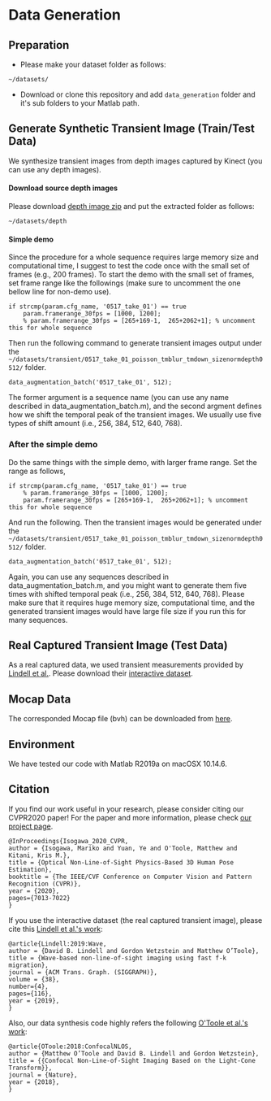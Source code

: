 # Data Generation

## Preparation
* Please make your dataset folder as follows:
```
~/datasets/
```

* Download or clone this repository and add ```data_generation``` folder and it's sub folders to your Matlab path.

## Generate Synthetic Transient Image (Train/Test Data)
We synthesize transient images from depth images captured by Kinect (you can use any depth images).

#### Download source depth images
Please download [depth image zip](https://drive.google.com/file/d/1hwMcOH4KN_68z0kV3euE6M6dvTdltL8h/view?usp=sharing) and put the extracted folder as follows:
```
~/datasets/depth
```

#### Simple demo
Since the procedure for a whole sequence requires large memory size and computational time, I suggest to test the code once with the small set of frames (e.g., 200 frames). To start the demo with the small set of frames, set frame range like the followings (make sure to uncomment the one bellow line for non-demo use).
```
if strcmp(param.cfg_name, '0517_take_01') == true
    param.framerange_30fps = [1000, 1200];
    % param.framerange_30fps = [265+169-1,  265+2062+1]; % uncomment this for whole sequence
```
Then run the following command to generate transient images output under the ```~/datasets/transient/0517_take_01_poisson_tmblur_tmdown_sizenormdepth0512/``` folder.
```
data_augmentation_batch('0517_take_01', 512);
```
The former argument is a sequence name (you can use any name described in data_augmentation_batch.m), and the second argment defines how we shift the temporal peak of the transient images. We usually use five types of shift amount (i.e., 256, 384, 512, 640, 768).

### After the simple demo
Do the same things with the simple demo, with larger frame range. Set the range as follows,
```
if strcmp(param.cfg_name, '0517_take_01') == true
    % param.framerange_30fps = [1000, 1200];
    param.framerange_30fps = [265+169-1,  265+2062+1]; % uncomment this for whole sequence
```
And run the following. Then the transient images would be generated under the ```~/datasets/transient/0517_take_01_poisson_tmblur_tmdown_sizenormdepth0512/``` folder.
```
data_augmentation_batch('0517_take_01', 512);
```
Again, you can use any sequences described in data_augmentation_batch.m, and you might want to generate them five times with shifted temporal peak (i.e., 256, 384, 512, 640, 768). Please make sure that it requires huge memory size, computational time, and the generated transient images would have large file size if you run this for many sequences.


## Real Captured Transient Image (Test Data)

As a real captured data, we used transient measurements provided by [Lindell et al.](http://www.computationalimaging.org/publications/nlos-fk/). Please download their [interactive dataset](https://drive.google.com/open?id=1cb5augzU2Gh3M0CpQp3AKlN-C-N0HFI-).


## Mocap Data
The corresponded Mocap file (bvh) can be downloaded from [here](https://drive.google.com/file/d/1yyxd9cpRmnvYZuxrfmeQqjfi7ZTidM2Z/view?usp=sharing).

## Environment
We have tested our code with Matlab R2019a on macOSX 10.14.6.

## Citation

If you find our work useful in your research, please consider citing our CVPR2020 paper! For the paper and more information, please check [our project page](https://marikoisogawa.github.io/project/nlos_pose.html).

```
@InProceedings{Isogawa_2020_CVPR,
author = {Isogawa, Mariko and Yuan, Ye and O'Toole, Matthew and Kitani, Kris M.},
title = {Optical Non-Line-of-Sight Physics-Based 3D Human Pose Estimation},
booktitle = {The IEEE/CVF Conference on Computer Vision and Pattern Recognition (CVPR)},
year = {2020},
pages={7013-7022}
}
```

If you use the interactive dataset (the real captured transient image), please cite this [Lindell et al.'s work](http://www.computationalimaging.org/publications/nlos-fk/):
```
@article{Lindell:2019:Wave,
author = {David B. Lindell and Gordon Wetzstein and Matthew O’Toole},
title = {Wave-based non-line-of-sight imaging using fast f-k migration},
journal = {ACM Trans. Graph. (SIGGRAPH)},
volume = {38},
number={4},
pages={116},
year = {2019},
}
```

Also, our data synthesis code highly refers the following [O'Toole et al.'s work](http://www.computationalimaging.org/publications/confocal-non-line-of-sight-imaging-based-on-the-light-cone-transform/):
```
@article{OToole:2018:ConfocalNLOS,
author = {Matthew O’Toole and David B. Lindell and Gordon Wetzstein},
title = {{Confocal Non-Line-of-Sight Imaging Based on the Light-Cone Transform}},
journal = {Nature},
year = {2018},
}
```
